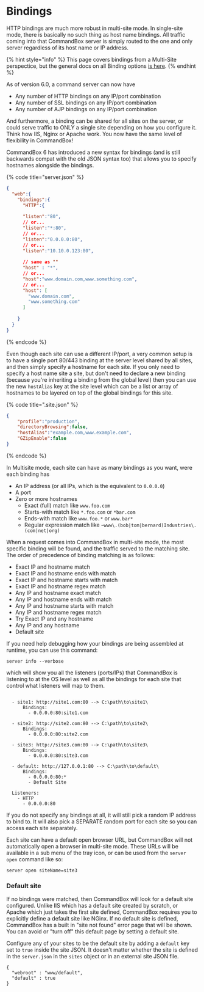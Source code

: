 # Bindings

HTTP bindings are much more robust in multi-site mode.  In single-site mode, there is basically no such thing as host name bindings.  All traffic coming into that CommandBox server is simply routed to the one and only server regardless of its host name or IP address.  &#x20;

{% hint style="info" %}
This page covers bindings from a Multi-Site perspectice, but the general docs on all Binding options [is here](../configuring-your-server/bindings/).
{% endhint %}

As of version 6.0, a command server can now have

* Any number of HTTP bindings on any IP/port combination
* Any number of SSL bindings on any IP/port combination
* Any number of AJP bindings on any IP/port combination

And furthermore, a binding can be shared for all sites on the server, or could serve traffic to ONLY a single site depending on how you configure it.  Think how IIS, Nginx or Apache work.  You now have the same level of flexibility in CommandBox!

CommandBox 6 has introduced a new syntax for bindings (and is still backwards compat with the old JSON syntax too) that allows you to specify hostnames alongside the bindings.

{% code title="server.json" %}
```json
{
  "web":{
    "bindings":{
      "HTTP":{
  
      "listen":"80",
      // or...
      "listen":"*:80",
      // or...
      "listen":"0.0.0.0:80",
      // or...
      "listen":"10.10.0.123:80",
      
      // same as ""
      "host" : "*",
      // or...
      "host":"www.domain.com,www.something.com",
      // or...
      "host": [
        "www.domain.com",
        "www.something.com"
      ]  
  
    }
  }
}
```
{% endcode %}

Even though each site can use a different IP/port, a very common setup is to have a single port 80/443 binding at the server level shared by all sites, and then simply specify a hostname for each site.  If you only need to specify a host name site a site, but don't need to declare a new binding (because you're inheriting a binding from the global level) then you can use the new `hostAlias` key at the site level which can be a list or array of hostnames to be layered on top of the global bindings for this site. &#x20;

{% code title=".site.json" %}
```json
{
    "profile":"production",
    "directoryBrowsing":false,
    "hostAlias":"example.com,www.example.com",
    "GZipEnable":false
}
```
{% endcode %}

In Multisite mode, each site can have as many bindings as you want, were each binding has

* An IP address (or all IPs, which is the equivalent to `0.0.0.0`)
* A port
* Zero or more hostnames
  * Exact (full) match like `www.foo.com`
  * Starts-with match like `*.foo.com` or `*bar.com`
  * Ends-with match like `www.foo.*` or `www.bar*`
  * Regular expression match like `~www\.(bob|tom|bernard)Industries\.(com|net|org)`

When a request comes into CommandBox in multi-site mode, the most specific binding will be found, and the traffic served to the matching site.  The order of precedence of binding matching is as follows:

* Exact IP and hostname match
* Exact IP and hostname ends with match
* Exact IP and hostname starts with match
* Exact IP and hostname regex match
* Any IP and hostname exact match
* Any IP and hostname ends with match
* Any IP and hostname starts with match
* Any IP and hostname regex match
* Try Exact IP and any hostname
* Any IP and any hostname
* Default site

If you need help debugging how your bindings are being assembled at runtime, you can use this command:

```
server info --verbose
```

which will show you all the listeners (ports/IPs) that CommandBox is listening to at the OS level as well as all the bindings for each site that control what listeners will map to them. &#x20;

```

  - site1: http://site1.com:80 --> C:\path\to\site1\
      Bindings:
        - 0.0.0.0:80:site1.com

  - site2: http://site2.com:80 --> C:\path\to\site2\
      Bindings:
        - 0.0.0.0:80:site2.com

  - site3: http://site3.com:80 --> C:\path\to\site3\
      Bindings:
        - 0.0.0.0:80:site3.com

  - default: http://127.0.0.1:80 --> C:\path\to\default\
      Bindings:
        - 0.0.0.0:80:*
        - Default Site

  Listeners:
    - HTTP
      - 0.0.0.0:80

```

If you do not specify any bindings at all, it will still pick a random IP address to bind to.  It will also pick a SEPARATE random port for each site so you can access each site separately. &#x20;

Each site can have a default open browser URL, but CommandBox will not automatically open a browser in multi-site mode.  These URLs will be available in a sub menu of the tray icon, or can be used from the `server open` command like so:

```
server open siteName=site3
```

### Default site

If no bindings were matched, then CommandBox will look for a default site configured.  Unlike IIS which has a default site created by scratch, or Apache which just takes the first site defined, CommandBox requires you to explicitly define a default site like NGinx.  If no default site is defined, CommandBox has a built in "site not found" error page that will be shown.  You can avoid or "turn off" this default page by setting a default site.&#x20;

Configure any of your sites to be the default site by adding a `default` key set to `true` inside the site JSON.  It doesn't matter whether the site is defined in the `server.json` in the `sites` object or in an external site JSON file.

```
{
  "webroot" : "www/default",
  "default" : true
}
```
